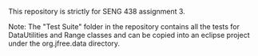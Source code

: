This repository is strictly for SENG 438 assignment 3.

Note: The "Test Suite" folder in the repository contains all the tests for DataUtilities and Range classes and can be copied into an eclipse project under the org.jfree.data directory.